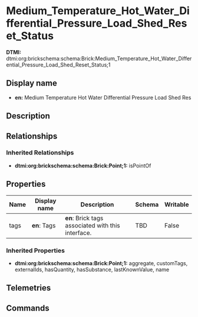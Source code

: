 # Medium_Temperature_Hot_Water_Differential_Pressure_Load_Shed_Reset_Status
**DTMI:** dtmi:org:brickschema:schema:Brick:Medium_Temperature_Hot_Water_Differential_Pressure_Load_Shed_Reset_Status;1
## Display name
- **en:** Medium Temperature Hot Water Differential Pressure Load Shed Res
## Description
## Relationships
### Inherited Relationships
* **dtmi:org:brickschema:schema:Brick:Point;1:** isPointOf
## Properties
|Name|Display name|Description|Schema|Writable|
|-|-|-|-|-|
|tags|**en**: Tags|**en**: Brick tags associated with this interface.|TBD|False|
### Inherited Properties
* **dtmi:org:brickschema:schema:Brick:Point;1:** aggregate, customTags, externalIds, hasQuantity, hasSubstance, lastKnownValue, name
## Telemetries
## Commands
